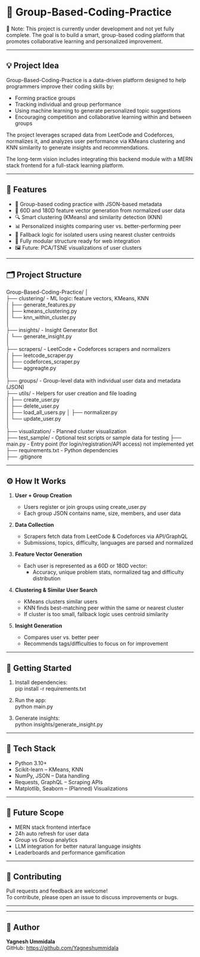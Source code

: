 # 🧠 Group-Based-Coding-Practice

🚧 Note: This project is currently under development and not yet fully complete. The goal is to build a smart, group-based coding platform that promotes collaborative learning and personalized improvement.

---

## 💡 Project Idea

Group-Based-Coding-Practice is a data-driven platform designed to help programmers improve their coding skills by:

- Forming practice groups
- Tracking individual and group performance
- Using machine learning to generate personalized topic suggestions
- Encouraging competition and collaborative learning within and between groups

The project leverages scraped data from LeetCode and Codeforces, normalizes it, and analyzes user performance via KMeans clustering and KNN similarity to generate insights and recommendations.

The long-term vision includes integrating this backend module with a MERN stack frontend for a full-stack learning platform.

---

## 📌 Features

- 👥 Group-based coding practice with JSON-based metadata
- 🧮 60D and 180D feature vector generation from normalized user data
- 🔍 Smart clustering (KMeans) and similarity detection (KNN)
- 📊 Personalized insights comparing user vs. better-performing peer
- 🧠 Fallback logic for isolated users using nearest cluster centroids
- 📁 Fully modular structure ready for web integration
- 🖼️ Future: PCA/TSNE visualizations of user clusters

---

## 🗂️ Project Structure

Group-Based-Coding-Practice/
│  
├── clustering/ - ML logic: feature vectors, KMeans, KNN  
│ ├── generate_features.py  
│ ├── kmeans_clustering.py  
│ └── knn_within_cluster.py  
│  
├── insights/ - Insight Generator Bot  
│ └── generate_insight.py  
│  
├── scrapers/ - LeetCode + Codeforces scrapers and normalizers  
│ ├── leetcode_scraper.py  
│ ├── codeforces_scraper.py  
│ └── aggreagte.py  
│  
├── groups/ - Group-level data with individual user data and metadata (JSON)  
├── utils/ - Helpers for user creation and file loading  
│ ├── create_user.py  
│ ├── delete_user.py  
│ ├── load_all_users.py
│ ├── normalizer.py  
│ └── update_user.py  
│  
├── visualization/ - Planned cluster visualization  
├── test_sample/ - Optional test scripts or sample data for testing
├── main.py - Entry point (for login/registration/API access) not implemented yet
├── requirements.txt - Python dependencies  
├── .gitignore

---

## ⚙️ How It Works

1. **User + Group Creation**

   - Users register or join groups using create_user.py
   - Each group JSON contains name, size, members, and user data

2. **Data Collection**

   - Scrapers fetch data from LeetCode & Codeforces via API/GraphQL
   - Submissions, topics, difficulty, languages are parsed and normalized

3. **Feature Vector Generation**

   - Each user is represented as a 60D or 180D vector:
     - Accuracy, unique problem stats, normalized tag and difficulty distribution

4. **Clustering & Similar User Search**

   - KMeans clusters similar users
   - KNN finds best-matching peer within the same or nearest cluster
   - If cluster is too small, fallback logic uses centroid similarity

5. **Insight Generation**
   - Compares user vs. better peer
   - Recommends tags/difficulties to focus on for improvement

---

## 🚀 Getting Started

1. Install dependencies:  
   pip install -r requirements.txt

2. Run the app:  
   python main.py

3. Generate insights:  
   python insights/generate_insight.py

---

## 🧰 Tech Stack

- Python 3.10+
- Scikit-learn – KMeans, KNN
- NumPy, JSON – Data handling
- Requests, GraphQL – Scraping APIs
- Matplotlib, Seaborn – (Planned) Visualizations

---

## 🔭 Future Scope

- MERN stack frontend interface
- 24h auto refresh for user data
- Group vs Group analytics
- LLM integration for better natural language insights
- Leaderboards and performance gamification

---

## 🙌 Contributing

Pull requests and feedback are welcome!  
To contribute, please open an issue to discuss improvements or bugs.

---

---

## 👤 Author

**Yagnesh Ummidala**  
GitHub: https://github.com/Yagneshummidala
